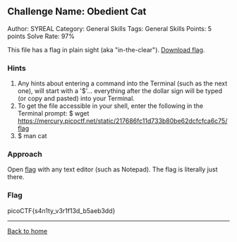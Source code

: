## Challenge Name: Obedient Cat
Author: SYREAL
Category: General Skills
Tags: General Skills
Points: 5 points
Solve Rate: 97%

This file has a flag in plain sight (aka "in-the-clear"). [Download flag](Obedient-Cat_files/flag).

### Hints
1. Any hints about entering a command into the Terminal (such as the next one), will start with a '$'... everything after the dollar sign will be typed (or copy and pasted) into your Terminal.
2. To get the file accessible in your shell, enter the following in the Terminal prompt: $ wget https://mercury.picoctf.net/static/217686fc11d733b80be62dcfcfca6c75/flag
3. $ man cat

### Approach
Open [flag](Obedient-Cat_files/flag) with any text editor (such as Notepad).
The flag is literally just there.

### Flag
picoCTF{s4n1ty_v3r1f13d_b5aeb3dd}

---
[Back to home](https://github.com/yanganyi/writeup-picogym)